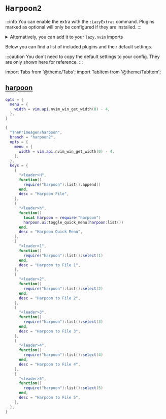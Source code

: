 # `Harpoon2`

<!-- plugins:start -->

:::info
You can enable the extra with the `:LazyExtras` command.
Plugins marked as optional will only be configured if they are installed.
:::

<details>
<summary>Alternatively, you can add it to your <code>lazy.nvim</code> imports</summary>

```lua title="lua/config/lazy.lua" {4}
require("lazy").setup({
  spec = {
    { "LazyVim/LazyVim", import = "lazyvim.plugins" },
    { import = "lazyvim.plugins.extras.editor.harpoon2" },
    { import = "plugins" },
  },
})
```

</details>

Below you can find a list of included plugins and their default settings.

:::caution
You don't need to copy the default settings to your config.
They are only shown here for reference.
:::

import Tabs from '@theme/Tabs';
import TabItem from '@theme/TabItem';

## [harpoon](https://github.com/ThePrimeagen/harpoon)

<Tabs>

<TabItem value="opts" label="Options">

```lua
opts = {
  menu = {
    width = vim.api.nvim_win_get_width(0) - 4,
  },
}
```

</TabItem>


<TabItem value="code" label="Full Spec">

```lua
{
  "ThePrimeagen/harpoon",
  branch = "harpoon2",
  opts = {
    menu = {
      width = vim.api.nvim_win_get_width(0) - 4,
    },
  },
  keys = {
    {
      "<leader>H",
      function()
        require("harpoon"):list():append()
      end,
      desc = "Harpoon File",
    },
    {
      "<leader>h",
      function()
        local harpoon = require("harpoon")
        harpoon.ui:toggle_quick_menu(harpoon:list())
      end,
      desc = "Harpoon Quick Menu",
    },
    {
      "<leader>1",
      function()
        require("harpoon"):list():select(1)
      end,
      desc = "Harpoon to File 1",
    },
    {
      "<leader>2",
      function()
        require("harpoon"):list():select(2)
      end,
      desc = "Harpoon to File 2",
    },
    {
      "<leader>3",
      function()
        require("harpoon"):list():select(3)
      end,
      desc = "Harpoon to File 3",
    },
    {
      "<leader>4",
      function()
        require("harpoon"):list():select(4)
      end,
      desc = "Harpoon to File 4",
    },
    {
      "<leader>5",
      function()
        require("harpoon"):list():select(5)
      end,
      desc = "Harpoon to File 5",
    },
  },
}
```

</TabItem>

</Tabs>

<!-- plugins:end -->

